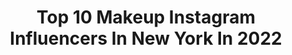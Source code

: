 ---
title: Top 10 Makeup Instagram Influencers In New York In 2022
description: >-
  Find top makeup Instagram influencers in New York in 2022. Most popular hashtags: #makeup #newyork #love #photography.
platform: Instagram
hits: 551
text_top: See the top-rated Instagram profiles on inBeat.
text_bottom: Our database holds 551 Instagram influencers like this in New York, United States for you to connect with.
profiles:
  - username: "not.srry"
    fullname: >-
      سيده
    bio: >-
      I don’t smoke blunts I smoke cars 💨 // #f83 Ⓜ️4️⃣ 🏎 ✨
    location: "United States"
    followers: 4348
    engagement: 2389
    commentsToLikes: 0.026550
    id: ck15svq53f1iq0i19f9enocx4
    verified: false
    hashtags: "#fashion, #m4, #m2, #f83"
  - username: "kaitytong"
    fullname: >-
      Kaity
    bio: >-
      Emmy Award-winning anchor, formerly for Eyewitness News, now PIX11. Currently anchor of 5 and 10 @pix11news weekend edition.Proud Mom of Philip Long.
    location: "United States"
    followers: 8411
    engagement: 426
    commentsToLikes: 0.092361
    id: ck5hmklnam4lt0i11hdzn402t
    verified: true
    hashtags: "#staysafe, #anchorlife, #makeup, #newyork"
  - username: "marcomaranghello"
    fullname: >-
      Marco Maranghello
    bio: >-
      Creative Director Hair Couture, hair stylist Producing Partner Ithaka films. Art is the Greatest Legacy.
    location: "United States"
    followers: 19119
    engagement: 171
    commentsToLikes: 0.038437
    id: ck6u6bkfhen4a0j71judht9oj
    verified: false
    hashtags: "#canon, #instaphoto, #singersongwriter, #sonjastyle"
  - username: "hexhillstudiosfx"
    fullname: >-
      HEXHILL STUDIOS
    bio: >-
      OFFICIAL INSTAGRAM ACCOUNT OF HEXHILL STUDIOS •JP SIMON PRODUCTIONS • MONSTER | ZOMBIE FX STUDIO • LOS ANGELES 🇺🇸
    location: "United States"
    followers: 20880
    engagement: 340
    commentsToLikes: 0.010485
    id: ck15rzcgwaghe0i19fdy519zr
    verified: false
    hashtags: "#movies, #tokyo, #shopping, #makeuptutorial"
  - username: "tinasokolovskaya"
    fullname: >-
      PHOTOGRAPHER NEW YORK
    bio: >-
      📸Award-winning photographer 📸Original author of photo “On the wave” 📸Professional consultant 📌 Ukrainian 🇺🇦 Living in New York City 🇺🇸
    location: "United States"
    followers: 63179
    engagement: 136
    commentsToLikes: 0.016637
    id: ck5hqrxbutmax0i11kqvbdqry
    verified: false
    hashtags: "#nyc, #portraitphotography, #model, #photographernyc"
  - username: "kentoutsubo"
    fullname: >-
      KENTO UTSUBO
    bio: >-
      🗽NYC🚕 💄Make-up artist 🎨for booking DM me. 🧵Creative Director/Designer @kentina_official 👖 📺Youtube @teamkento📺 👇👇youtube video🎥チャンネル登録はコチラ👇👇
    location: "United States"
    followers: 19260
    engagement: 442
    commentsToLikes: 0.007580
    id: ck0ucj37ih1js0i19mfcx0518
    verified: false
    hashtags: "#thankyou, #happy, #fashion, #makeupartist"
  - username: "skybeadsonline"
    fullname: >-
      Sky Beads
    bio: >-
      Life could always use a little sparkle, and at Sky Beads, we’re here to supply you with the authentic Swarovski crystals you need for some extra glam.
    location: "United States"
    followers: 43569
    engagement: 90
    commentsToLikes: 0.036134
    id: ckaoqtofgkc870i78mi06hm8o
    verified: false
    hashtags: "#cutenails, #coffinnails, #ombrenails, #nails"
  - username: "christina_vannuis"
    fullname: >-
      Christina Van Nuis
    bio: >-
      ATLien 👽 @selectmodelparis • @milkmodelmanagement • @lamodels • @selectmodelmilano • @chadwickmodels • @model_mgmt
    location: "United States"
    followers: 6343
    engagement: 832
    commentsToLikes: 0.025525
    id: ck5bud5owhkda0i11ozxbdq5s
    verified: false
    hashtags: "#swipe, #deciosantos, #mfw, #capricornseason"
  - username: "makeupbymurry"
    fullname: >-
      Marisabel Van Der Biest | MUA
    bio: >-
      Pro MUA Certified in Makeup Designory, New York. Bride specialist ✨ Content creator 💫 ✉️ Makeupbymurry@gmail.com
    location: "United States"
    followers: 15917
    engagement: 1021
    commentsToLikes: 0.194264
    id: ck5hjpbahh0x70i111sy5wocl
    verified: false
    hashtags: "#clownmakeup, #halloween, #ttdeye, #31daysofmehronhalloween"
  - username: "pattielepugh"
    fullname: >-
      Patrice Pugh
    bio: >-
      Makeup artist | New York BLACK LIVES MATTER ✊🏾
    location: "United States"
    followers: 7535
    engagement: 761
    commentsToLikes: 0.069870
    id: ck0w14awzhhqm0i191dir5j0y
    verified: false
    hashtags: "#metgalachallenge, #vogue, #tiktok, #newspaperchallenge"
---